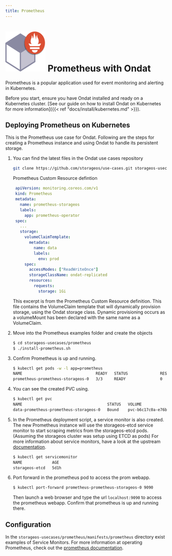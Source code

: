 ```yaml
---
title: Prometheus
---
```

<h1><img src="/images/docs/explore/prom.png" width="125" height="125"> Prometheus with Ondat</h1>

Prometheus is a popular application used for event monitoring and alerting in 
Kubernetes.

Before you start, ensure you have Ondat installed and ready on a Kubernetes
cluster. [See our guide on how to install Ondat on Kubernetes for more
information]({{< ref "docs/install/kubernetes.md" >}}).

## Deploying Prometheus on Kubernetes

This is the Prometheus use case for Ondat. Following are the steps
for creating a Prometheus instance and using Ondat to handle its
persistent storage.

1. You can find the latest files in the Ondat use cases repository
   ```bash
   git clone https://github.com/storageos/use-cases.git storageos-usecases
   ```

   Prometheus Custom Resource defintion
   ```yaml
    apiVersion: monitoring.coreos.com/v1
    kind: Prometheus
    metadata:
      name: prometheus-storageos
      labels:
        app: prometheus-operator
    spec:
      ...
      storage:
        volumeClaimTemplate:
          metadata:
            name: data
            labels:
              env: prod
        spec:
          accessModes: ["ReadWriteOnce"]
          storageClassName: ondat-replicated
          resources:
            requests:
              storage: 1Gi
    ```
   This excerpt is from the Prometheus Custom Resource definition. This file 
   contains the VolumeClaim template that will dynamically provision storage, 
   using the Ondat storage class. Dynamic provisioning occurs as a 
   volumeMount has been declared with the same name as a VolumeClaim.

1. Move into the Prometheus examples folder and create the objects

   ```bash
   $ cd storageos-usecases/prometheus
   $ ./install-prometheus.sh
   ```

1. Confirm Prometheus is up and running.

   ```bash
   $ kubectl get pods -w -l app=prometheus
   NAME                                READY   STATUS              RESTARTS   AGE
   prometheus-prometheus-storageos-0   3/3     READY               0          1m
   ```

1. You can see the created PVC using.
    ```bash
    $ kubectl get pvc
    NAME                                     STATUS   VOLUME                                     CAPACITY   ACCESS MODES   STORAGECLASS           AGE
    data-prometheus-prometheus-storageos-0   Bound    pvc-b6c17c0a-e76b-4a0b-8fc6-46c0e1629210   1Gi        RWO            ondat-replicated   65m
    ```

1. In the Prometheus deployment script, a service monitor is also created. 
The new Prometheus instance will use the storageos-etcd service monitor to 
start scraping metrics from the storageos-etcd pods. (Assuming the storageos 
cluster was setup using ETCD as pods) For more information about service 
monitors, have a look at the upstream [documentation](https://coreos.com/operators/prometheus/docs/latest/user-guides/getting-started.html).
    ```bash
    $ kubectl get servicemonitor                       
    NAME             AGE
    storageos-etcd   5d1h
    ```

1. Port forward in the prometheus pod to access the prom webapp.
   ```bash
   $ kubectl port-forward prometheus-prometheus-storageos-0 9090
   ```
   Then launch a web browser and type the url `localhost:9090` to access the 
   prometheus webapp. Confirm that prometheus is up and running there.

## Configuration

In the `storageos-usecases/prometheus/manifests/prometheus` directory exist examples of Service Monitors.
For more information at operating Prometheus, check out the [prometheus documentation](https://prometheus.io/docs/).
